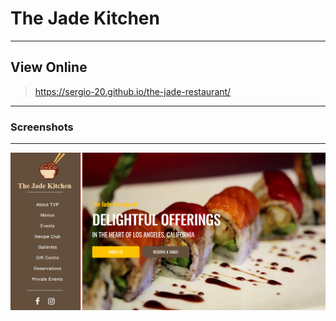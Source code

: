 # The Jade Kitchen

___

## View Online

> https://sergio-20.github.io/the-jade-restaurant/
___

### Screenshots
___

![The Jade Kitchen Home Above Fold](./assets/images/jade-kitchen-home-above-fold.png)
 
